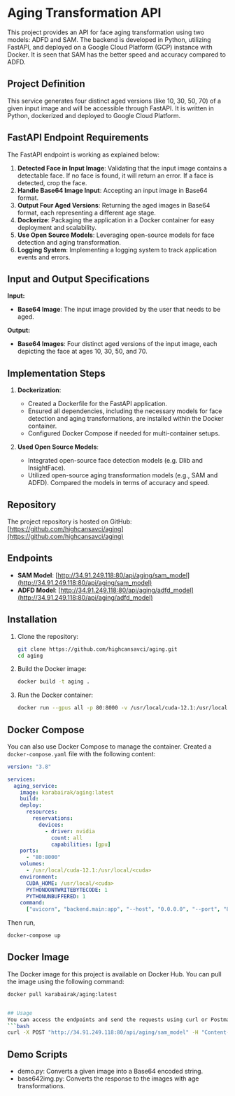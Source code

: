 # Aging Transformation API

This project provides an API for face aging transformation using two models: ADFD and SAM. The backend is developed in Python, utilizing FastAPI, and deployed on a Google Cloud Platform (GCP) instance with Docker.
It is seen that SAM has the better speed and accuracy compared to ADFD.

## Project Definition

This service generates four distinct aged versions (like 10, 30, 50, 70) of a given input image and will be accessible through FastAPI. It is written in Python, dockerized and deployed to Google Cloud Platform.

## FastAPI Endpoint Requirements

The FastAPI endpoint is working as explained below:

1. **Detected Face in Input Image**: Validating that the input image contains a detectable face. If no face is found, it will return an error. If a face is detected, crop the face.
2. **Handle Base64 Image Input**: Accepting an input image in Base64 format.
3. **Output Four Aged Versions**: Returning the aged images in Base64 format, each representing a different age stage.
4. **Dockerize**: Packaging the application in a Docker container for easy deployment and scalability.
5. **Use Open Source Models**: Leveraging open-source models for face detection and aging transformation.
6. **Logging System**: Implementing a logging system to track application events and errors.

## Input and Output Specifications

**Input:**

- **Base64 Image**: The input image provided by the user that needs to be aged.

**Output:**

- **Base64 Images**: Four distinct aged versions of the input image, each depicting the face at ages 10, 30, 50, and 70.

## Implementation Steps

1. **Dockerization**:
    - Created a Dockerfile for the FastAPI application.
    - Ensured all dependencies, including the necessary models for face detection and aging transformations, are installed within the Docker container.
    - Configured Docker Compose if needed for multi-container setups.

2. **Used Open Source Models**:
    - Integrated open-source face detection models (e.g. Dlib and InsightFace).
    - Utilized open-source aging transformation models (e.g., SAM and ADFD). Compared the models in terms of accuracy and speed.

## Repository

The project repository is hosted on GitHub: [https://github.com/highcansavci/aging](https://github.com/highcansavci/aging)

## Endpoints

- **SAM Model**: [http://34.91.249.118:80/api/aging/sam_model](http://34.91.249.118:80/api/aging/sam_model)
- **ADFD Model**: [http://34.91.249.118:80/api/aging/adfd_model](http://34.91.249.118:80/api/aging/adfd_model)

## Installation

1. Clone the repository:

    ```bash
    git clone https://github.com/highcansavci/aging.git
    cd aging
    ```

2. Build the Docker image:

    ```bash
    docker build -t aging .
    ```

3. Run the Docker container:

    ```bash
    docker run --gpus all -p 80:8000 -v /usr/local/cuda-12.1:/usr/local/<cuda> aging
    ```

## Docker Compose

You can also use Docker Compose to manage the container. Created a `docker-compose.yaml` file with the following content:

```yaml
version: "3.8"

services:
  aging_service:
    image: karabairak/aging:latest
    build: .
    deploy:
      resources:
        reservations:
          devices:
            - driver: nvidia
              count: all
              capabilities: [gpu]
    ports:
      - "80:8000"
    volumes:
      - /usr/local/cuda-12.1:/usr/local/<cuda>
    environment:
      CUDA_HOME: /usr/local/<cuda>
      PYTHONDONTWRITEBYTECODE: 1
      PYTHONUNBUFFERED: 1
    command:
      ["uvicorn", "backend.main:app", "--host", "0.0.0.0", "--port", "8000"]
```

Then run,
```bash
docker-compose up
```

## Docker Image

The Docker image for this project is available on Docker Hub. You can pull the image using the following command:

```bash
docker pull karabairak/aging:latest


## Usage
You can access the endpoints and send the requests using curl or Postman.
```bash
curl -X POST "http://34.91.249.118:80/api/aging/sam_model" -H "Content-Type: application/json" -d '{"base64_img": "data:image/jpeg;base64,/9j/4AAQSkZJRgABAQAAAQABAAD/2wCEAAkGBxISEBU..."}'
```

## Demo Scripts
* demo.py: Converts a given image into a Base64 encoded string.
* base642img.py: Converts the response to the images with age transformations.




